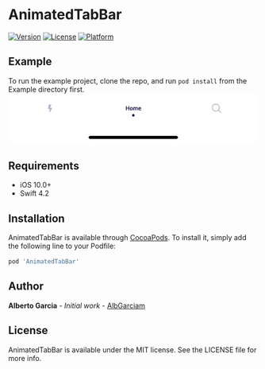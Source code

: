 # AnimatedTabBar

[![Version](https://img.shields.io/cocoapods/v/AnimatedTabBar.svg?style=flat)](https://cocoapods.org/pods/AnimatedTabBar)
[![License](https://img.shields.io/cocoapods/l/AnimatedTabBar.svg?style=flat)](https://cocoapods.org/pods/AnimatedTabBar)
[![Platform](https://img.shields.io/cocoapods/p/AnimatedTabBar.svg?style=flat)](https://cocoapods.org/pods/AnimatedTabBar)

## Example

To run the example project, clone the repo, and run `pod install` from the Example directory first.
![](AnimatedTabBar.gif)

## Requirements
* iOS 10.0+
* Swift 4.2

## Installation

AnimatedTabBar is available through [CocoaPods](https://cocoapods.org). To install
it, simply add the following line to your Podfile:

```ruby
pod 'AnimatedTabBar'
```

## Author

**Alberto Garcia** - *Initial work* - [AlbGarciam](https://github.com/AlbGarciam)

## License

AnimatedTabBar is available under the MIT license. See the LICENSE file for more info.
